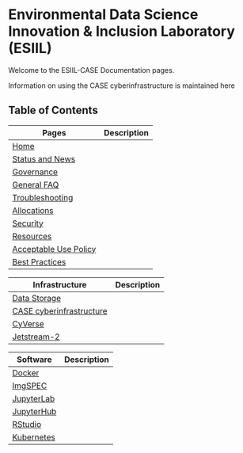 # Environmental Data Science Innovation & Inclusion Laboratory (ESIIL)

Welcome to the ESIIL-CASE Documentation pages. 

Information on using the CASE cyberinfrastructure is maintained here

## Table of Contents

| Pages | Description |
|-------|-------------|
| [Home](index.md) | |
| [Status and News](status.md) | |
| [Governance](governance.md) | |
| [General FAQ](faq.md) | |
| [Troubleshooting](troubleshooting.md) | |
| [Allocations](allocations.md) | |
| [Security](security.md) | |
| [Resources](resources.md) | |
| [Acceptable Use Policy](acceptable_use.md) | |
| [Best Practices](best_practice.md) | |

| Infrastructure | Description |
|----------------|-------------|
| [Data Storage](storage.md) | |
| [CASE cyberinfrastructure](case.md) | |
| [CyVerse](cyverse.md) | |    
| [Jetstream-2](js2.md) | |

| Software | Description |
|----------|-------------|
| [Docker](docker.md) | |
| [ImgSPEC](imgspec.md) | |
| [JupyterLab](jupyter.md) | |
| [JupyterHub](jupyter_hub.md) | |
| [RStudio](rstudio.md) | |
| [Kubernetes](k8s.md) | |
